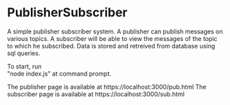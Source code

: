 # PublisherSubscriber
A simple publisher subscriber system. A publisher can publish messages on various topics. A subscriber will be able to view the messages of the topic to which he subscribed. Data is stored and retreived from database using sql queries. 

To start, run </br>
    "node index.js" at command prompt.

The publisher page is available at https://localhost:3000/pub.html 
The subscriber page is available at https://localhost:3000/sub.html
